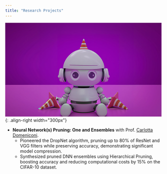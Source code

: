 ```yaml
---
title: "Research Projects"
---
```


![Illustration of combining vision and language modalities](/images/RCPPO.png){: .align-right width="300px"}

- **Neural Network(s) Pruning: One and Ensembles** with Prof. [Carlotta Domeniconi](https://www.gmu.edu/profiles/cdomenic).
  - Pioneered the DropNet algorithm, pruning up to 80% of ResNet and VGG filters while preserving accuracy, demonstrating significant model compression.
  - Synthesized pruned DNN ensembles using Hierarchical Pruning, boosting accuracy and reducing computational costs by 15% on the CIFAR-10 dataset.
